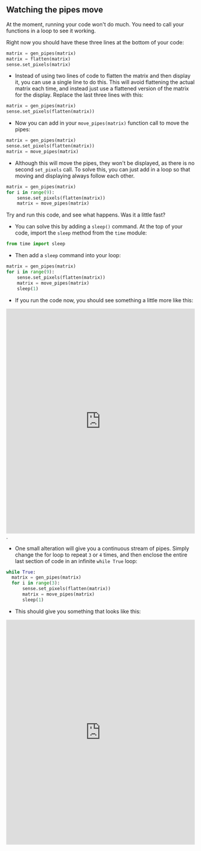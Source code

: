 ## Watching the pipes move

At the moment, running your code won't do much. You need to call your functions in a loop to see it working.

Right now you should have these three lines at the bottom of your code:

```python
matrix = gen_pipes(matrix)
matrix = flatten(matrix)
sense.set_pixels(matrix)
```

- Instead of using two lines of code to flatten the matrix and then display it, you can use a single line to do this. This will avoid flattening the actual matrix each time, and instead just use a flattened version of the matrix for the display. Replace the last three lines with this:

```python
matrix = gen_pipes(matrix)
sense.set_pixels(flatten(matrix))
```

- Now you can add in your `move_pipes(matrix)` function call to move the pipes:

```python
matrix = gen_pipes(matrix)
sense.set_pixels(flatten(matrix))
matrix = move_pipes(matrix)
```
- Although this will move the pipes, they won't be displayed, as there is no second `set_pixels` call. To solve this, you can just add in a loop so that moving and displaying always follow each other.

```python
matrix = gen_pipes(matrix)
for i in range(9):
	sense.set_pixels(flatten(matrix))
	matrix = move_pipes(matrix)
```

Try and run this code, and see what happens. Was it a little fast?

- You can solve this by adding a `sleep()` command. At the top of your code, import the `sleep` method from the `time` module:

```python
from time import sleep
```

- Then add a `sleep` command into your loop:

```python
matrix = gen_pipes(matrix)
for i in range(9):
	sense.set_pixels(flatten(matrix))
	matrix = move_pipes(matrix)
	sleep(1)
```

- If you run the code now, you should see something a little more like this:

<iframe src="https://trinket.io/embed/python/e79f0007a3" width="100%" height="600" frameborder="0" marginwidth="0" marginheight="0" allowfullscreen></iframe>.

- One small alteration will give you a continuous stream of pipes. Simply change the for loop to repeat `3` or `4` times, and then enclose the entire last section of code in an infinite `while True` loop:

```python
while True:
  matrix = gen_pipes(matrix)
  for i in range(3):
	  sense.set_pixels(flatten(matrix))
	  matrix = move_pipes(matrix)
	  sleep(1)
```

- This should give you something that looks like this:

<iframe src="https://trinket.io/embed/python/03d79d3f93" width="100%" height="600" frameborder="0" marginwidth="0" marginheight="0" allowfullscreen></iframe>
